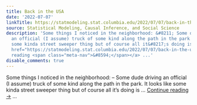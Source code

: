 ```yaml
---
title: Back in the USA
date: '2022-07-07'
linkTitle: https://statmodeling.stat.columbia.edu/2022/07/07/back-in-the-usa/
source: Statistical Modeling, Causal Inference, and Social Science
description: 'Some things I noticed in the neighborhood: &#8211; Some dude driving
  an official (I assume) truck of some kind along the path in the park. It looks like
  some kinda street sweeper thing but of course all it&#8217;s doing is &#8230; <a
  href="https://statmodeling.stat.columbia.edu/2022/07/07/back-in-the-usa/">Continue
  reading <span class="meta-nav">&#8594;</span></a> ...'
disable_comments: true
---
```

Some things I noticed in the neighborhood: &#8211; Some dude driving an official (I assume) truck of some kind along the path in the park. It looks like some kinda street sweeper thing but of course all it&#8217;s doing is &#8230; <a href="https://statmodeling.stat.columbia.edu/2022/07/07/back-in-the-usa/">Continue reading <span class="meta-nav">&#8594;</span></a> ...
